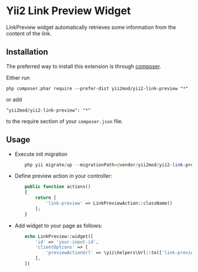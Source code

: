 Yii2 Link Preview Widget
==========

LinkPreview widget automatically retrieves some information from the content of the link.

Installation 
------------

The preferred way to install this extension is through [composer](http://getcomposer.org/download/).

Either run

```
php composer.phar require --prefer-dist yii2mod/yii2-link-preview "*"
```

or add

```
"yii2mod/yii2-link-preview": "*"
```

to the require section of your `composer.json` file.


Usage
-----
- Execute init migration
```php
       php yii migrate/up --migrationPath=@vendor/yii2mod/yii2-link-preview/migrations
```    

- Define preview action in your controller:
```php
       public function actions()
       {
           return [
               'link-preview' => LinkPreviewAction::className()
           ];
       }
```     
  
- Add widget to your page as follows:
```php
       echo LinkPreview::widget([
           'id' => 'your-input-id',
           'clientOptions' => [
               'previewActionUrl' => \yii\helpers\Url::to(['link-preview'])
           ],
       ])
```   
